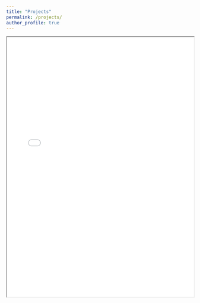 ```yaml
---
title: "Projects"
permalink: /projects/
author_profile: true
---
```

<iframe 
  src="assets/PowerBI_supply_chain_project.pdf"
  width="100%" 
  height="700px" 
</iframe>

